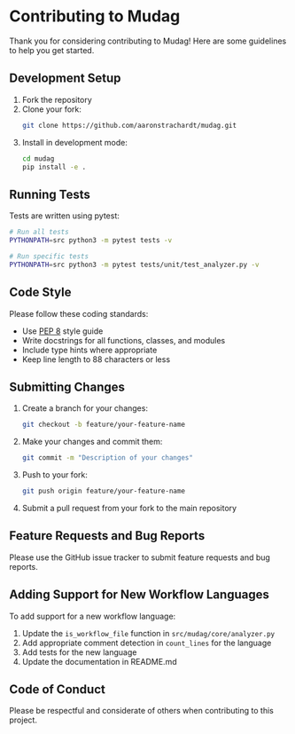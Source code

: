 # Contributing to Mudag

Thank you for considering contributing to Mudag! Here are some guidelines to help you get started.

## Development Setup

1. Fork the repository
2. Clone your fork:
   ```bash
   git clone https://github.com/aaronstrachardt/mudag.git
   ```
3. Install in development mode:
   ```bash
   cd mudag
   pip install -e .
   ```

## Running Tests

Tests are written using pytest:

```bash
# Run all tests
PYTHONPATH=src python3 -m pytest tests -v

# Run specific tests
PYTHONPATH=src python3 -m pytest tests/unit/test_analyzer.py -v
```

## Code Style

Please follow these coding standards:

- Use [PEP 8](https://www.python.org/dev/peps/pep-0008/) style guide
- Write docstrings for all functions, classes, and modules
- Include type hints where appropriate
- Keep line length to 88 characters or less

## Submitting Changes

1. Create a branch for your changes:
   ```bash
   git checkout -b feature/your-feature-name
   ```
2. Make your changes and commit them:
   ```bash
   git commit -m "Description of your changes"
   ```
3. Push to your fork:
   ```bash
   git push origin feature/your-feature-name
   ```
4. Submit a pull request from your fork to the main repository

## Feature Requests and Bug Reports

Please use the GitHub issue tracker to submit feature requests and bug reports.

## Adding Support for New Workflow Languages

To add support for a new workflow language:

1. Update the `is_workflow_file` function in `src/mudag/core/analyzer.py`
2. Add appropriate comment detection in `count_lines` for the language
3. Add tests for the new language
4. Update the documentation in README.md

## Code of Conduct

Please be respectful and considerate of others when contributing to this project. 